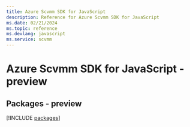 ```yaml
---
title: Azure Scvmm SDK for JavaScript
description: Reference for Azure Scvmm SDK for JavaScript
ms.date: 02/21/2024
ms.topic: reference
ms.devlang: javascript
ms.service: scvmm
---
```

# Azure Scvmm SDK for JavaScript - preview
## Packages - preview
[!INCLUDE [packages](scvmm-index.md)]